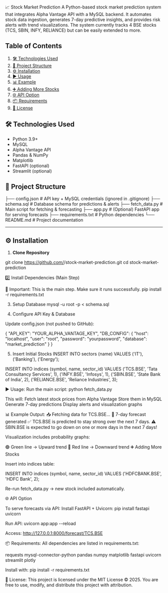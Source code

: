 📈 Stock Market Prediction
A Python-based stock market prediction system that integrates Alpha Vantage API with a MySQL backend. It automates stock data ingestion, generates 7-day predictive insights, and provides risk alerts with trend visualizations. The system currently tracks 4 BSE stocks (TCS, SBIN, INFY, RELIANCE) but can be easily extended to more.

## Table of Contents

1. [🛠️ Technologies Used](#technologies-used)
2. [📂 Project Structure](#project-structure)
3. [⚙️ Installation](#installation)
4. [▶️ Usage](#usage)
5. [📊 Example](#example-output)
6. [➕ Adding More Stocks](#adding-more-stocks)
7. [🌐 API Option](#api-option)
8. [📦 Requirements](#requirements)
9. [📜 License](#license)

## 🛠️ Technologies Used

- Python 3.9+
- MySQL
- Alpha Vantage API
- Pandas & NumPy
- Matplotlib
- FastAPI (optional)
- Streamlit (optional)

## 📂 Project Structure

├── config.json # API key + MySQL credentials (ignored in .gitignore)
├── schema.sql # Database schema for predictions & alerts
├── fetch_data.py # Main script for fetching & forecasting
├── app.py # (Optional) FastAPI app for serving forecasts
├── requirements.txt # Python dependencies
└── README.md # Project documentation


---

## ⚙️ Installation

1. **Clone Repository**  

git clone https://github.com/<username>/stock-market-prediction.git
cd stock-market-prediction

2️⃣ Install Dependencies (Main Step)

🚀 Important: This is the main step. Make sure it runs successfully.
pip install -r requirements.txt


3. Setup Database
mysql -u root -p < schema.sql

4. Configure API Key & Database

Update config.json (not pushed to GitHub):

{
  "API_KEY": "YOUR_ALPHA_VANTAGE_KEY",
  "DB_CONFIG": {
    "host": "localhost",
    "user": "root",
    "password": "yourpassword",
    "database": "market_prediction"
  }
}

5. Insert Initial Stocks
INSERT INTO sectors (name) VALUES ('IT'), ('Banking'), ('Energy');

INSERT INTO indices (symbol, name, sector_id)
VALUES
('TCS.BSE', 'Tata Consultancy Services', 1),
('INFY.BSE', 'Infosys', 1),
('SBIN.BSE', 'State Bank of India', 2),
('RELIANCE.BSE', 'Reliance Industries', 3);

▶️ Usage:
Run the main script:
python fetch_data.py

This will:
Fetch latest stock prices from Alpha Vantage
Store them in MySQL
Generate 7-day predictions
Display alerts and visualization graphs

📊 Example Output:
📥 Fetching data for TCS.BSE...
🔮 7-day forecast generated
✅ TCS.BSE is predicted to stay strong over the next 7 days.
⚠️ SBIN.BSE is expected to go down on one or more days in the next 7 days!


Visualization includes probability graphs:

🟢 Green line → Upward trend
🔴 Red line → Downward trend
➕ Adding More Stocks

Insert into indices table:

INSERT INTO indices (symbol, name, sector_id)
VALUES ('HDFCBANK.BSE', 'HDFC Bank', 2);


Re-run fetch_data.py → new stock included automatically.

🌐 API Option

To serve forecasts via API:
Install FastAPI + Uvicorn:
pip install fastapi uvicorn


Run API:
uvicorn app:app --reload


Access:
http://127.0.0.1:8000/forecast/TCS.BSE

📦 Requirements:
All dependencies are listed in requirements.txt:

requests
mysql-connector-python
pandas
numpy
matplotlib
fastapi
uvicorn
streamlit
plotly


Install with:
pip install -r requirements.txt

📜 License:
This project is licensed under the MIT License © 2025.
You are free to use, modify, and distribute this project with attribution.
